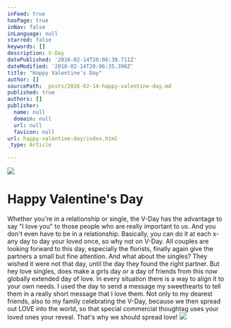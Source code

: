 ```yaml
---
inFeed: true
hasPage: true
inNav: false
inLanguage: null
starred: false
keywords: []
description: V-Day
datePublished: '2016-02-14T20:06:38.711Z'
dateModified: '2016-02-14T20:06:35.396Z'
title: "Happy Valentine's Day"
author: []
sourcePath: _posts/2016-02-14-happy-valentine-day.md
published: true
authors: []
publisher:
  name: null
  domain: null
  url: null
  favicon: null
url: happy-valentine-day/index.html
_type: Article

---
```

![](https://s3-us-west-2.amazonaws.com/the-grid-img/p/696508a8d073b80db65b8fc84520f4c5402346dd.jpg)

# Happy Valentine's Day

Whether you're in a relationship or
single, the V-Day has the advantage to say "I love you" to those people who are really important to us. And you don't even have to be in a
relationship. Basically, you can do it at each x-any day to day your loved once, so
why not on V-Day. All couples are looking forward to this day, especially the
florists, finally again give the partners a small but fine attention. And what
about the singles? They wished it were not that day, until the day they found the right partner. But hey love singles, does make a girls day or a
day of friends from this now globally extended day of love. In every situation
there is a way to align it to your own needs. I used the day to
send a message my sweethearts to tell them in a really short message that I love them. Not only to my dearest friends, also to
my family celebrating the V-Day, because we then spread out LOVE into
the world, so that special commercial thoughtag uses your loved ones your
reveal. That's why we should spread love!  ![](https://s3-us-west-2.amazonaws.com/the-grid-img/p/1cec9ba9293ed21ee88e17788635311290904b5f.jpg)